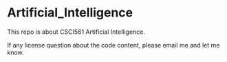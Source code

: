 # Artificial_Intelligence
This repo is about CSCI561 Artificial Intelligence.

If any license question about the code content, please email me and let me know.
